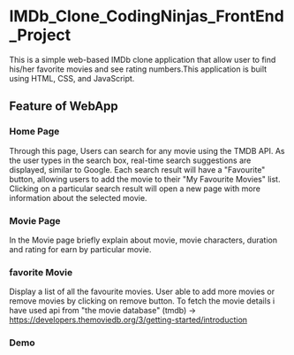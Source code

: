 # IMDb_Clone_CodingNinjas_FrontEnd_Project
This is a simple web-based IMDb clone application that allow user to find his/her favorite movies and see rating numbers.This application is built using HTML, CSS, and JavaScript.

## Feature of WebApp
### Home Page
Through this page, Users can search for any movie using the TMDB API. As the user types in the search box, real-time search suggestions are displayed, similar to Google. Each search result will have a "Favourite" button, allowing users to add the movie to their "My Favourite Movies" list. Clicking on a particular search result will open a new page with more information about the selected movie.

### Movie Page
In the Movie page briefly explain about movie, movie characters, duration and rating for earn by particular movie.

### favorite Movie
Display a list of all the favourite movies.
User able to add more movies or remove movies by clicking on remove button.
To fetch the movie details i have used api from "the movie database" (tmdb) -> https://developers.themoviedb.org/3/getting-started/introduction
### Demo
